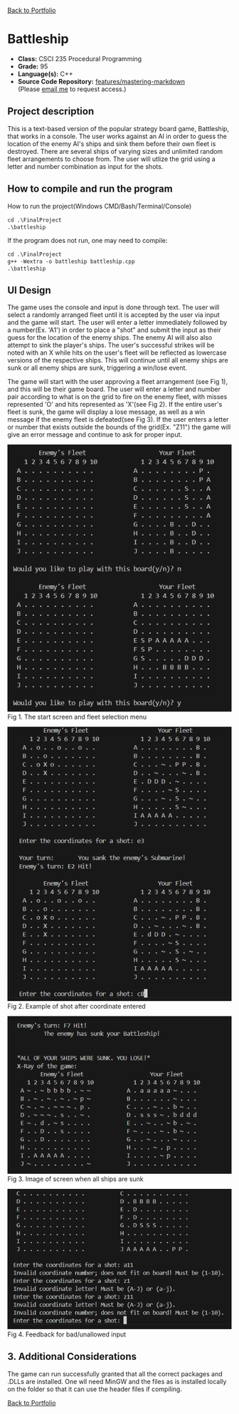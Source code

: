 [Back to Portfolio](./)

Battleship
===============

-   **Class:** CSCI 235 Procedural Programming
-   **Grade:** 95
-   **Language(s):** C++ 
-   **Source Code Repository:** [features/mastering-markdown](https://guides.github.com/features/mastering-markdown/)  
    (Please [email me](mailto:apineda@csustudent.net?subject=GitHub%20Access) to request access.)

## Project description

This is a text-based version of the popular strategy board game, Battleship, that works in a console. The user works against an AI in order to guess the location of the enemy AI's ships and sink them before their own fleet is destroyed. There are several ships of varying sizes and unlimited random fleet arrangements to choose from. The user will utlize the grid using a letter and number combination as input for the shots. 

## How to compile and run the program

How to run the project(Windows CMD/Bash/Terminal/Console)
```
cd .\FinalProject
.\battleship
```

If the program does not run, one may need to compile:
```
cd .\FinalProject
g++ -Wextra -o battleship battleship.cpp
.\battleship
```


## UI Design

The game uses the console and input is done through text. The user will select a randomly arranged fleet until it is accepted by the user via input and the game will start. The user will enter a letter immediately followed by a number(Ex. 'A1') in order to place a "shot" and submit the input as their guess for the location of the enemy ships. The enemy AI will also also attempt to sink the player's ships. The user's successful strikes will be noted with an X while hits on the user's fleet will be reflected as lowercase versions of the respective ships. This will continue until all enemy ships are sunk or all enemy ships are sunk, triggering a win/lose event. 

The game will start with the user approving a fleet arrangement (see Fig 1), and this will be their game board. The user will enter a letter and number pair according to what is on the grid to fire on the enemy fleet, with misses represented 'O' and hits represented as 'X'(see Fig 2). If the entire user's fleet is sunk, the game will display a lose message, as well as a win message if the enemy fleet is defeated(see Fig 3). If the user enters a letter or number that exists outside the bounds of the grid(Ex. "Z11") the game will give an error message and continue to ask for proper input.

![screenshot](images/battleship1.png)  
Fig 1. The start screen and fleet selection menu

![screenshot](images/battleship_2.png)  
Fig 2. Example of shot after coordinate entered

![screenshot](images/battleship_lose.png)  
Fig 3. Image of screen when all ships are sunk

![screenshot](images/battleship_error.png)  
Fig 4. Feedback for bad/unallowed input

## 3. Additional Considerations

The game can run successfully granted that all the correct packages and .DLLs are installed. One wll need MinGW and the files as is installed locally on the folder so that it can use the header files if compiling. 

[Back to Portfolio](./)
